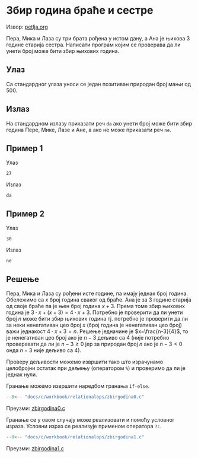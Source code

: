 # Збир година браће и сестре

Извор: [petlja.org](https://petlja.org/biblioteka/r/Zbirka/zbir_godina_brace_i_sestre)

Пера, Мика и Лаза су три брата рођена у истом дану, а Ана је њихова 3 године
старија сестра. Написати програм којим се проверава да ли унети број може бити
збир њихових година.

## Улаз

Са стандардног улаза уноси се један позитиван природан број мањи од 500.

## Излаз

На стандардном излазу приказати реч `da` ако унети број може бити збир година
Пере, Мике, Лазе и Ане, а ако не може приказати реч `ne`.

## Пример 1

Улаз

```text
27
```

Излаз

```text
da
```

## Пример 2

Улаз

```text
30
```

Излаз

```text
ne
```

## Решење

Пера, Мика и Лаза су рођени исте године, па имају једнак број година. Обележимо
са $x$ број година сваког од браће. Ана је за 3 године старија од своје браће
па је њен број година $x+3$.  Према томе збир њихових година је
$3\cdot x+(x+3)=4\cdot x+3$. Потребно је проверити да ли унети број $n$ може
бити збир њихових година тј. потребно је проверити да ли за неки ненегативан
цео број $x$ (број година је ненегативан цео број) важи једнакост
$4 \cdot x+3=n$.  Решење једначине је $x=\frac{n-3}{4}$, то је ненегативан цео
број ако је $n-3$ дељиво са 4 (није потребно проверавати да ли је $n-3\geq 0$
јер за природан број $n$ ако је $n-3<0$ онда $n-3$ није дељиво са 4).

Проверу дељивости можемо извршити тако што израчунамо целобројни остатак при
дељењу (оператором `%`) и проверимо да ли је једнак нули.

Гранање можемо извршити наредбом гранања `if-else`.

```c
--8<-- "docs/c/workbook/relationalops/zbirgodina0.c"
```

Преузми: [zbirgodina0.c](zbirgodina0.c)

Гранање се у овом случају може реализовати и помоћу условног израза. Условни
израз се реализује применом оператора `?:`.

```c
--8<-- "docs/c/workbook/relationalops/zbirgodina1.c"
```

Преузми: [zbirgodina1.c](zbirgodina1.c)
